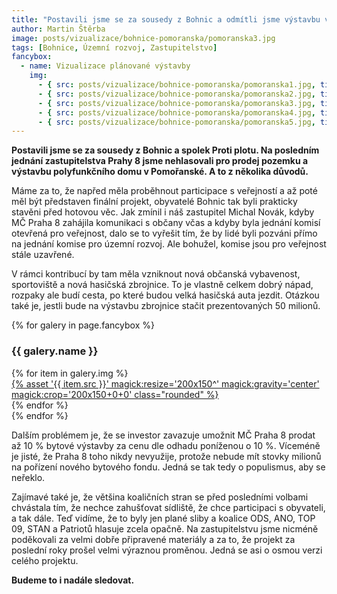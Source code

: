 ```yaml
---
title: "Postavili jsme se za sousedy z Bohnic a odmítli jsme výstavbu v Pomořanské ulici"
author: Martin Štěrba
image: posts/vizualizace/bohnice-pomoranska/pomoranska3.jpg
tags: [Bohnice, Územní rozvoj, Zastupitelstvo]
fancybox:
  - name: Vizualizace plánované výstavby
    img:
      - { src: posts/vizualizace/bohnice-pomoranska/pomoranska1.jpg, title: Vizualizace plánované výstavby }
      - { src: posts/vizualizace/bohnice-pomoranska/pomoranska2.jpg, title: Vizualizace plánované výstavby }
      - { src: posts/vizualizace/bohnice-pomoranska/pomoranska3.jpg, title: Vizualizace plánované výstavby }
      - { src: posts/vizualizace/bohnice-pomoranska/pomoranska4.jpg, title: Vizualizace plánované výstavby }
      - { src: posts/vizualizace/bohnice-pomoranska/pomoranska5.jpg, title: Vizualizace plánované výstavby }
---
```


**Postavili jsme se za sousedy z Bohnic a spolek Proti plotu. Na posledním jednání zastupitelstva Prahy 8 jsme nehlasovali pro prodej pozemku a výstavbu polyfunkčního domu v Pomořanské. A to z několika důvodů.**

Máme za to, že napřed měla proběhnout participace s veřejností a až poté měl být představen finální projekt, obyvatelé Bohnic tak byli prakticky stavěni před hotovou věc. Jak zmínil i náš zastupitel Michal Novák, kdyby MČ Praha 8 zahájila komunikaci s občany včas a kdyby byla jednání komisí otevřená pro veřejnost, dalo se to vyřešit tím, že by lidé byli pozváni přímo na jednání komise pro územní rozvoj. Ale bohužel, komise jsou pro veřejnost stále uzavřené. 

V rámci kontribucí by tam měla vzniknout nová občanská vybavenost, sportoviště a nová hasičská zbrojnice. To je vlastně celkem dobrý nápad, rozpaky ale budí cesta, po které budou velká hasičská auta jezdit. Otázkou také je, jestli bude na výstavbu zbrojnice stačit prezentovaných 50 milionů.

{% for galery in page.fancybox %}
<div class="mt-4">
  <h3>{{ galery.name }}</h3>
  <div class="grid grid-cols-4 gap-4">
  {% for item in galery.img %}
    <div class="">
      <a data-fancybox="gallery" href="{% asset '{{ item.src }}' @path %}" data-caption="{{ item.title }}">{% asset '{{ item.src }}' magick:resize='200x150^' magick:gravity='center' magick:crop='200x150+0+0' class="rounded" %}</a>
    </div>
  {% endfor %}
  </div>
</div>
{% endfor %}
<br/>

Dalším problémem je, že se investor zavazuje umožnit MČ Praha 8 prodat až 10 % bytové výstavby za cenu dle odhadu poníženou o 10 %. Víceméně je jisté, že Praha 8 toho nikdy nevyužije, protože nebude mít stovky milionů na pořízení nového bytového fondu. Jedná se tak tedy o populismus, aby se neřeklo.

Zajímavé také je, že většina koaličních stran se před posledními volbami chvástala tím, že nechce zahušťovat sídliště, že chce participaci s obyvateli, a tak dále. Teď vidíme, že to byly jen plané sliby a koalice ODS, ANO, TOP 09, STAN a Patriotů hlasuje zcela opačně.
Na zastupitelstvu jsme nicméně poděkovali za velmi dobře připravené materiály a za to, že projekt za poslední roky prošel velmi výraznou proměnou. Jedná se asi o osmou verzi celého projektu. 

**Budeme to i nadále sledovat.**